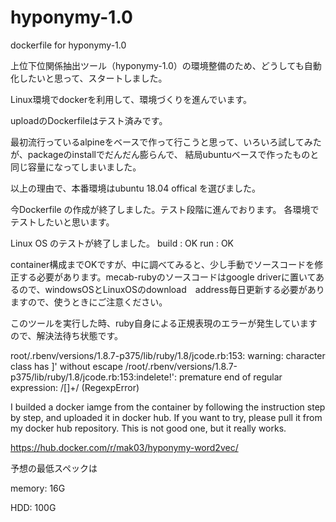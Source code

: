 # hyponymy-1.0
dockerfile for hyponymy-1.0


上位下位関係抽出ツール（hyponymy-1.0）の環境整備のため、どうしても自動化したいと思って、スタートしました。

Linux環境でdockerを利用して、環境づくりを進んでいます。

uploadのDockerfileはテスト済みです。


最初流行っているalpineをベースで作って行こうと思って、いろいろ試してみたが、packageのinstallでだんだん膨らんで、
結局ubuntuベースで作ったものと同じ容量になってしまいました。

以上の理由で、本番環境はubuntu 18.04 offical を選びました。

今Dockerfile の作成が終了しました。テスト段階に進んでおります。
各環境でテストしたいと思います。

Linux OS のテストが終了しました。
build : OK
  run : OK

container構成までOKですが、中に調べてみると、少し手動でソースコードを修正する必要があります。mecab-rubyのソースコードはgoogle driverに置いてあるので、windowsOSとLinuxOSのdownload　address毎日更新する必要がありますので、使うときにご注意ください。

このツールを実行した時、ruby自身による正規表現のエラーが発生していますので、解決法待ち状態です。

root/.rbenv/versions/1.8.7-p375/lib/ruby/1.8/jcode.rb:153: warning: character class has ]' without escape 
/root/.rbenv/versions/1.8.7-p375/lib/ruby/1.8/jcode.rb:153:indelete!': premature end of regular expression: /[]+/ (RegexpError)



I builded a docker iamge from the container by following the instruction step by step, and uploaded it in docker hub. If you want to try, please 
pull it from my docker hub repository.
This is not good one, but it really works. 

https://hub.docker.com/r/mak03/hyponymy-word2vec/



予想の最低スペックは

memory: 16G

HDD: 100G
